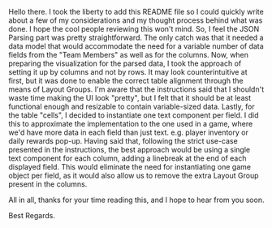 Hello there. I took the liberty to add this README file so I could quickly write about a few of my considerations and my thought process behind what was done. I hope the cool people reviewing this won't mind.
So, I feel the JSON Parsing part was pretty straightforward. The only catch was that it needed a data model that would accommodate the need for a variable number of data fields from the "Team Members" as well as for the columns.
Now, when preparing the visualization for the parsed data, I took the approach of setting it up by columns and not by rows. It may look counterintuitive at first, but it was done to enable the correct table alignment through the means of Layout Groups.
I'm aware that the instructions said that I shouldn't waste time making the UI look "pretty", but I felt that it should be at least functional enough and resizable to contain variable-sized data.
Lastly, for the table "cells", I decided to instantiate one text component per field. I did this to approximate the implementation to the one used in a game, where we'd have more data in each field than just text. e.g. player inventory or daily rewards pop-up.
Having said that, following the strict use-case presented in the instructions, the best approach would be using a single text component for each column, adding a linebreak at the end of each displayed field. 
This would eliminate the need for instantiating one game object per field, as it would also allow us to remove the extra Layout Group present in the columns.

All in all, thanks for your time reading this, and I hope to hear from you soon.

Best Regards.